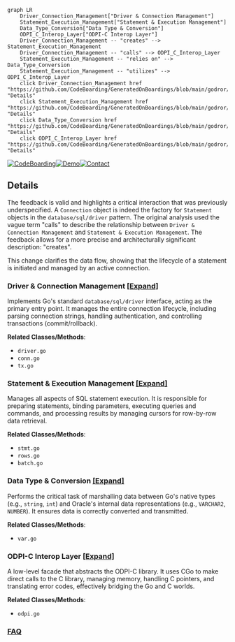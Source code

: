 ```mermaid
graph LR
    Driver_Connection_Management["Driver & Connection Management"]
    Statement_Execution_Management["Statement & Execution Management"]
    Data_Type_Conversion["Data Type & Conversion"]
    ODPI_C_Interop_Layer["ODPI-C Interop Layer"]
    Driver_Connection_Management -- "creates" --> Statement_Execution_Management
    Driver_Connection_Management -- "calls" --> ODPI_C_Interop_Layer
    Statement_Execution_Management -- "relies on" --> Data_Type_Conversion
    Statement_Execution_Management -- "utilizes" --> ODPI_C_Interop_Layer
    click Driver_Connection_Management href "https://github.com/CodeBoarding/GeneratedOnBoardings/blob/main/godror/Driver_Connection_Management.md" "Details"
    click Statement_Execution_Management href "https://github.com/CodeBoarding/GeneratedOnBoardings/blob/main/godror/Statement_Execution_Management.md" "Details"
    click Data_Type_Conversion href "https://github.com/CodeBoarding/GeneratedOnBoardings/blob/main/godror/Data_Type_Conversion.md" "Details"
    click ODPI_C_Interop_Layer href "https://github.com/CodeBoarding/GeneratedOnBoardings/blob/main/godror/ODPI_C_Interop_Layer.md" "Details"
```

[![CodeBoarding](https://img.shields.io/badge/Generated%20by-CodeBoarding-9cf?style=flat-square)](https://github.com/CodeBoarding/GeneratedOnBoardings)[![Demo](https://img.shields.io/badge/Try%20our-Demo-blue?style=flat-square)](https://www.codeboarding.org/demo)[![Contact](https://img.shields.io/badge/Contact%20us%20-%20contact@codeboarding.org-lightgrey?style=flat-square)](mailto:contact@codeboarding.org)

## Details

The feedback is valid and highlights a critical interaction that was previously underspecified. A `Connection` object is indeed the factory for `Statement` objects in the `database/sql/driver` pattern. The original analysis used the vague term "calls" to describe the relationship between `Driver & Connection Management` and `Statement & Execution Management`. The feedback allows for a more precise and architecturally significant description: "creates".

This change clarifies the data flow, showing that the lifecycle of a statement is initiated and managed by an active connection.

### Driver & Connection Management [[Expand]](./Driver_Connection_Management.md)
Implements Go's standard `database/sql/driver` interface, acting as the primary entry point. It manages the entire connection lifecycle, including parsing connection strings, handling authentication, and controlling transactions (commit/rollback).


**Related Classes/Methods**:

- `driver.go`
- `conn.go`
- `tx.go`


### Statement & Execution Management [[Expand]](./Statement_Execution_Management.md)
Manages all aspects of SQL statement execution. It is responsible for preparing statements, binding parameters, executing queries and commands, and processing results by managing cursors for row-by-row data retrieval.


**Related Classes/Methods**:

- `stmt.go`
- `rows.go`
- `batch.go`


### Data Type & Conversion [[Expand]](./Data_Type_Conversion.md)
Performs the critical task of marshalling data between Go's native types (e.g., `string`, `int`) and Oracle's internal data representations (e.g., `VARCHAR2`, `NUMBER`). It ensures data is correctly converted and transmitted.


**Related Classes/Methods**:

- `var.go`


### ODPI-C Interop Layer [[Expand]](./ODPI_C_Interop_Layer.md)
A low-level facade that abstracts the ODPI-C library. It uses CGo to make direct calls to the C library, managing memory, handling C pointers, and translating error codes, effectively bridging the Go and C worlds.


**Related Classes/Methods**:

- `odpi.go`




### [FAQ](https://github.com/CodeBoarding/GeneratedOnBoardings/tree/main?tab=readme-ov-file#faq)